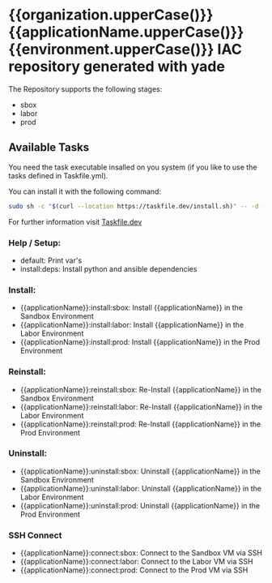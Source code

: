 # {{organization.upperCase()}} {{applicationName.upperCase()}} {{environment.upperCase()}} IAC repository generated with yade

The Repository supports the following stages:

- sbox
- labor
- prod

## Available Tasks

You need the task executable insalled on you system (if you like to use the tasks defined in Taskfile.yml). 

You can install it with the following command:

```bash
sudo sh -c "$(curl --location https://taskfile.dev/install.sh)" -- -d -b /usr/local/bin
```

For further information visit [Taskfile.dev](https://taskfile.dev/installation/)

### Help / Setup:

* default:                       Print var's
* install:deps:                  Install python and ansible dependencies

### Install:

* {{applicationName}}:install:sbox:     Install {{applicationName}} in the Sandbox Environment
* {{applicationName}}:install:labor:    Install {{applicationName}} in the Labor Environment
* {{applicationName}}:install:prod:     Install {{applicationName}} in the Prod Environment

### Reinstall:

* {{applicationName}}:reinstall:sbox:   Re-Install {{applicationName}} in the Sandbox Environment
* {{applicationName}}:reinstall:labor:  Re-Install {{applicationName}} in the Labor Environment
* {{applicationName}}:reinstall:prod:   Re-Install {{applicationName}} in the Prod Environment

### Uninstall:

* {{applicationName}}:uninstall:sbox:   Uninstall {{applicationName}} in the Sandbox Environment
* {{applicationName}}:uninstall:labor:  Uninstall {{applicationName}} in the Labor Environment
* {{applicationName}}:uninstall:prod:   Uninstall {{applicationName}} in the Prod Environment

### SSH Connect

* {{applicationName}}:connect:sbox:     Connect to the Sandbox VM via SSH
* {{applicationName}}:connect:labor:    Connect to the Labor VM via SSH
* {{applicationName}}:connect:prod:     Connect to the Prod VM via SSH

